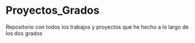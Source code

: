 # Proyectos_Grados
Repositorio con todos los trabajos y proyectos que he hecho a lo largo de los dos grados
